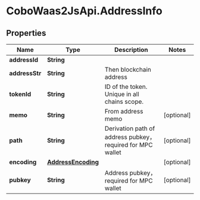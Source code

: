 # CoboWaas2JsApi.AddressInfo

## Properties

Name | Type | Description | Notes
------------ | ------------- | ------------- | -------------
**addressId** | **String** |  | 
**addressStr** | **String** | Then blockchain address | 
**tokenId** | **String** | ID of the token. Unique in all chains scope. | 
**memo** | **String** | From address memo | [optional] 
**path** | **String** | Derivation path of address pubkey，required for MPC wallet | [optional] 
**encoding** | [**AddressEncoding**](AddressEncoding.md) |  | [optional] 
**pubkey** | **String** | Address pubkey，required for MPC wallet | [optional] 


